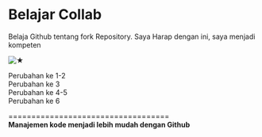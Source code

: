  # Belajar Collab 
Belaja Github tentang fork Repository. Saya Harap dengan ini, saya menjadi kompeten

![★](https://github.com/user-attachments/assets/6babd361-aff8-41a4-96fa-812806a53457)


Perubahan ke 1-2  
Perubahan ke 3  
Perubahan ke 4-5  
Perubahan ke 6  

===================================  
**Manajemen kode menjadi lebih mudah dengan Github**
